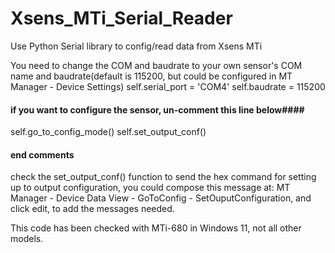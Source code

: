 # Xsens_MTi_Serial_Reader
Use Python Serial library to config/read data from Xsens MTi

You need to change the COM and baudrate to your own sensor's COM name and baudrate(default is 115200, but could be configured in MT Manager - Device Settings)
self.serial_port = 'COM4'
self.baudrate = 115200

#### if you want to configure the sensor, un-comment this line below####
self.go_to_config_mode()
self.set_output_conf()
#### end comments ####

check the set_output_conf() function to send the hex command for setting up to output configuration, you could compose this message at:
MT Manager - Device Data View - GoToConfig - SetOuputConfiguration, and click edit, to add the messages needed.

This code has been checked with MTi-680 in Windows 11, not all other models.

